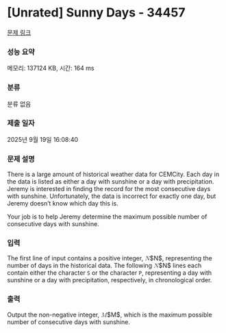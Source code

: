 # [Unrated] Sunny Days - 34457 

[문제 링크](https://www.acmicpc.net/problem/34457) 

### 성능 요약

메모리: 137124 KB, 시간: 164 ms

### 분류

분류 없음

### 제출 일자

2025년 9월 19일 16:08:40

### 문제 설명

<p>There is a large amount of historical weather data for CEMCity. Each day in the data is listed as either a day with sunshine or a day with precipitation. Jeremy is interested in finding the record for the most consecutive days with sunshine. Unfortunately, the data is incorrect for exactly one day, but Jeremy doesn’t know which day this is.</p>

<p>Your job is to help Jeremy determine the maximum possible number of consecutive days with sunshine.</p>

### 입력 

 <p>The first line of input contains a positive integer, <mjx-container class="MathJax" jax="CHTML" style="font-size: 101.8%; position: relative;"><mjx-math class="MJX-TEX" aria-hidden="true"><mjx-mi class="mjx-i"><mjx-c class="mjx-c1D441 TEX-I"></mjx-c></mjx-mi></mjx-math><mjx-assistive-mml unselectable="on" display="inline"><math xmlns="http://www.w3.org/1998/Math/MathML"><mi>N</mi></math></mjx-assistive-mml><span aria-hidden="true" class="no-mathjax mjx-copytext">$N$</span></mjx-container>, representing the number of days in the historical data. The following <mjx-container class="MathJax" jax="CHTML" style="font-size: 101.8%; position: relative;"><mjx-math class="MJX-TEX" aria-hidden="true"><mjx-mi class="mjx-i"><mjx-c class="mjx-c1D441 TEX-I"></mjx-c></mjx-mi></mjx-math><mjx-assistive-mml unselectable="on" display="inline"><math xmlns="http://www.w3.org/1998/Math/MathML"><mi>N</mi></math></mjx-assistive-mml><span aria-hidden="true" class="no-mathjax mjx-copytext">$N$</span></mjx-container> lines each contain either the character <code>S</code> or the character <code>P</code>, representing a day with sunshine or a day with precipitation, respectively, in chronological order.</p>

### 출력 

 <p>Output the non-negative integer, <mjx-container class="MathJax" jax="CHTML" style="font-size: 101.8%; position: relative;"><mjx-math class="MJX-TEX" aria-hidden="true"><mjx-mi class="mjx-i"><mjx-c class="mjx-c1D440 TEX-I"></mjx-c></mjx-mi></mjx-math><mjx-assistive-mml unselectable="on" display="inline"><math xmlns="http://www.w3.org/1998/Math/MathML"><mi>M</mi></math></mjx-assistive-mml><span aria-hidden="true" class="no-mathjax mjx-copytext">$M$</span></mjx-container>, which is the maximum possible number of consecutive days with sunshine.</p>

